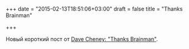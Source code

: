 +++
date = "2015-02-13T18:51:06+03:00"
draft = false
title = "Thanks Brainman"

+++

<p>Новый короткий пост от <a href="http://dave.cheney.net/2015/02/13/thanks-brainman">Dave Cheney:&nbsp;&quot;Thanks Brainman&quot;</a>.</p>

